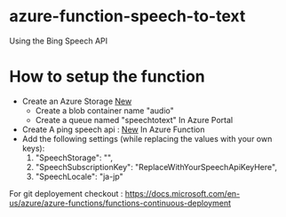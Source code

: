 ﻿# azure-function-speech-to-text
Using the Bing Speech API

# How to setup the function
- Create an Azure Storage [New](https://ms.portal.azure.com/#create/Microsoft.StorageAccount-ARM)
	- Create a blob container name "audio"
	- Create a queue named "speechtotext"
In Azure Portal
- Create A ping speech api : [New](https://ms.portal.azure.com/#create/Microsoft.CognitiveServicesBingSpeech)
In Azure Function
- Add the following settings (while replacing the values with your own keys):
	1. "SpeechStorage": "",
    2. "SpeechSubscriptionKey": "ReplaceWithYourSpeechApiKeyHere",
    3. "SpeechLocale": "ja-jp"


For git deployement checkout : https://docs.microsoft.com/en-us/azure/azure-functions/functions-continuous-deployment